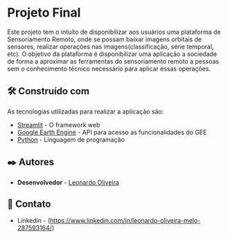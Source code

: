# Projeto Final

Este projeto tem o intuíto de disponibilizar aos usuários uma plataforma de Sensoriamento Remoto, onde se possam baixar imagens orbitais de sensores, realizar operações nas imagens(classificação, série temporal, etc). O objetivo da plataforma é disponibilizar uma aplicação a sociedade de forma a aproximar as ferramentas do sensoriamento remoto a pessoas sem o conhecimento técnico necessário para aplicar essas operações. 

## 🛠️ Construído com

As tecnologias utilizadas para realizar a aplicação são:

* [Streamlit](https://streamlit.io/) - O framework web
* [Google Earth Engine](https://earthengine.google.com/) - API para acesso as funcionalidades do GEE
* [Python](https://www.python.org/) - Linguagem de programação

## ✒️ Autores

* **Desenvolvedor** - [Leonardo Oliveira](https://github.com/leleoics)

## 📱 Contato

* Linkedin - (https://www.linkedin.com/in/leonardo-oliveira-melo-287593164/)
